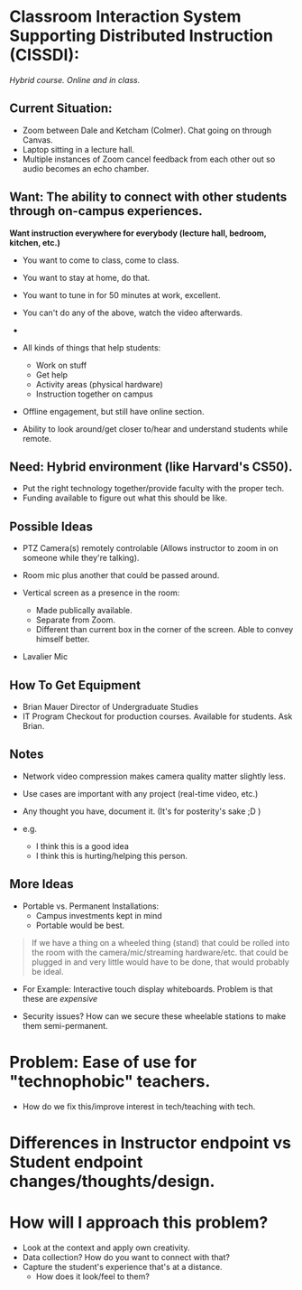 # Classroom Interaction System Supporting Distributed Instruction (CISSDI):
*Hybrid course. Online and in class.*

## Current Situation:
- Zoom between Dale and Ketcham (Colmer). Chat going on through Canvas.
- Laptop sitting in a lecture hall.
- Multiple instances of Zoom cancel feedback from each other out so audio becomes an echo chamber.

## Want: The ability to connect with other students through on-campus experiences.
**Want instruction everywhere for everybody (lecture hall, bedroom, kitchen, etc.)**
- You want to come to class, come to class. 
- You want to stay at home, do that.
- You want to tune in for 50 minutes at work, excellent. 
- You can't do any of the above, watch the video afterwards.
- 
- All kinds of things that help students: 
  - Work on stuff
  - Get help
  - Activity areas (physical hardware)
  - Instruction together on campus

- Offline engagement, but still have online section.
- Ability to look around/get closer to/hear and understand students while remote.

## Need: Hybrid environment (like Harvard's CS50).
- Put the right technology together/provide faculty with the proper tech.
- Funding available to figure out what this should be like.

## Possible Ideas

- PTZ Camera(s) remotely controlable (Allows instructor to zoom in on someone while they're talking).

- Room mic plus another that could be passed around.

- Vertical screen as a presence in the room: 
  - Made publically available. 
  - Separate from Zoom. 
  - Different than current box in the corner of the screen. Able to convey himself better.

- Lavalier Mic

## How To Get Equipment
- Brian Mauer Director of Undergraduate Studies
- IT Program Checkout for production courses. Available for students. Ask Brian.

## Notes
- Network video compression makes camera quality matter slightly less.

- Use cases are important with any project (real-time video, etc.)

- Any thought you have, document it. (It's for posterity's sake ;D )

- e.g. 
  - I think this is a good idea
  - I think this is hurting/helping this person.

## More Ideas
- Portable vs. Permanent Installations: 
  - Campus investments kept in mind 
  - Portable would be best.

>If we have a thing on a wheeled thing (stand) that could be rolled into the room with the camera/mic/streaming hardware/etc. that could be plugged in and very little would have to be done, that would probably be ideal.
- For Example: Interactive touch display whiteboards. Problem is that these are *expensive*

- Security issues? How can we secure these wheelable stations to make them semi-permanent.

# Problem: Ease of use for "technophobic" teachers. 
- How do we fix this/improve interest in tech/teaching with tech.

# Differences in Instructor endpoint vs Student endpoint changes/thoughts/design.


# How will I approach this problem?
- Look at the context and apply own creativity.
- Data collection? How do you want to connect with that?
- Capture the student's experience that's at a distance. 
  - How does it look/feel to them?